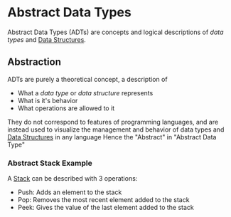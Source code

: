 # Abstract Data Types
Abstract Data Types (ADTs) are concepts and logical descriptions of *data types* and [Data Structures](./CS50x_Data-Structures.md).  

## Abstraction
ADTs are purely a theoretical concept, a description of  
- What a *data type* or *data structure* represents
- What is it's behavior
- What operations are allowed to it

They do not correspond to features of programming languages, and are instead used to visualize the management and behavior of data types and [Data Structures](./CS50x_Data-Structures.md) in any language
Hence the "Abstract" in "Abstract Data Type"

### Abstract Stack Example
A [Stack](./CS50x_Stack.md) can be described with 3 operations: 
- Push: Adds an element to the stack
- Pop: Removes the most recent element added to the stack
- Peek: Gives the value of the last element added to the stack
